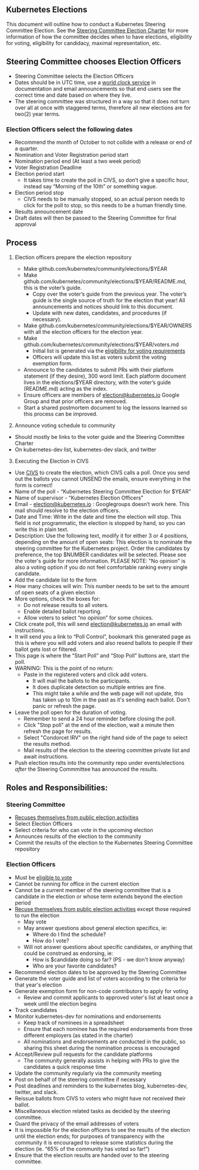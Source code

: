 ## Kubernetes Elections

This document will outline how to conduct a Kubernetes Steering Committee
Election. See the [Steering Committee Election Charter](https://git.k8s.io/steering/elections.md)
for more information of how the committee decides when to have elections,
eligibility for voting, eligibility for candidacy, maximal representation, etc.

## Steering Committee chooses Election Officers

- Steering Committee selects the Election Officers
- Dates should be in UTC time, use a [world clock service](https://www.timeanddate.com/worldclock/fixedtime.html?msg=Election+Test&iso=20181101T00&p1=%3A&ah=10) in documentation and email announcements so that end users see the correct time and date based on where they live.
- The steering committee was structured in a way so that it does not turn over all at once with staggered terms, therefore all new elections are for two(2) year terms.


### Election Officers select the following dates

- Recommend the month of October to not collide with a release or end of a quarter.
- Nomination and Voter Registration period start
- Nomination period end (At least a two week period)
- Voter Registration Deadline
- Election period start
  - It takes time to create the poll in CIVS, so don’t give a specific hour, instead say “Morning of the 10th” or something vague.
- Election period stop
  - CIVS needs to be manually stopped, so an actual person needs to click for the poll to stop, so this needs to be a human friendly time.
- Results announcement date
- Draft dates will then be passed to the Steering Committee for final approval

## Process

1. Election officers prepare the election repository
   - Make github.com/kubernetes/community/elections/$YEAR
   - Make github.com/kubernetes/community/elections/$YEAR/README.md, this is the voter’s guide.
     - Copy over the voter’s guide from the previous year. The voter’s guide is the single source of truth for the election that year! All announcements and notices should link to this document.
     - Update with new dates, candidates, and procedures (if necessary).
   - Make github.com/kubernetes/community/elections/$YEAR/OWNERS with all the election officers for the election year.
   - Make github.com/kubernetes/community/elections/$YEAR/voters.md
     - Initial list is generated via the [eligibility for voting requirements][eligible to vote]
     - Officers will update this list as voters submit the voting exemption form.
   - Announce to the candidates to submit PRs with their platform statement (if they desire), 300 word limit. Each platform document lives in the elections/$YEAR directory, with the voter’s guide (README.md) acting as the index.
   - Ensure officers are members of election@kubernetes.io Google Group and that prior officers are removed. 
   - Start a shared postmortem document to log the lessons learned so this process can be improved. 

2. Announce voting schedule to community

- Should mostly be links to the voter guide and the Steering Committee Charter
- On kubernetes-dev list, kubernetes-dev slack, and twitter

3. Executing the Election in CIVS

- Use [CIVS](http://civs.cs.cornell.edu/civs_create.html) to create the election, which CIVS calls a poll. Once you send out the ballots you cannot UNSEND the emails, ensure everything in the form is correct!
- Name of the poll - “Kubernetes Steering Committee Election for $YEAR”
- Name of supervisor - “Kubernetes Election Officers”
- Email - election@kubernetes.io : Googlegroups doesn’t work here. This mail should resolve to the election officers.
- Date and Time: Write in the date and time the election will stop. This field is not programmatic, the election is stopped by hand, so you can write this in plain text.
- Description: Use the following text, modify it for either 3 or 4 positions, depending on the amount of open seats: This election is to nominate the steering committee for the Kubernetes project. Order the candidates by preference, the top $NUMBER candidates will be selected. Please see the voter's guide for more information.  PLEASE NOTE: "No opinion" is also a voting option if you do not feel comfortable ranking every single candidate.
- Add the candidate list to the form
- How many choices will win: This number needs to be set to the amount of open seats of a given election
- More options, check the boxes for:
  - Do not release results to all voters.
  - Enable detailed ballot reporting.
  - Allow voters to select “no opinion” for some choices.
- Click create poll, this will send election@kubernetes.io an email with instructions.
- It will send you a link to “Poll Control”, bookmark this generated page as this is where you will add voters and also resend ballots to people if their ballot gets lost or filtered.
- This page is where the “Start Poll” and “Stop Poll” buttons are, start the poll.
- WARNING: This is the point of no return: 
  - Paste in the registered voters and click add voters.
    - It will mail the ballots to the participants.
    - It does duplicate detection so multiple entries are fine.
    - This might take a while and the web page will not update, this has taken up to 10m in the past as it's sending each ballot. Don't panic or refresh the page. 
- Leave the poll open for the duration of voting.
  - Remember to send a 24 hour reminder before closing the poll.
  - Click "Stop poll" at the end of the election, wait a minute then refresh the page for results. 
  - Select "Condorcet IRV" on the right hand side of the page to select the results method.
  - Mail results of the election to the steering committee private list and await instructions. 
- Push election results into the community repo under events/elections _after_ the Steering Commmittee has announced the results. 

## Roles and Responsibilities:

### Steering Committee

- [Recuses themselves from public election activities][election-recusal]
- Select Election Officers
- Select criteria for who can vote in the upcoming election
- Announces results of the election to the community
- Commit the results of the election to the Kubernetes Steering Committee repository

### Election Officers

- Must be [eligible to vote]
- Cannot be running for office in the current election
- Cannot be a current member of the steering committee that is a candidate in the election or whose term extends beyond the election period
- [Recuse themselves from public election activities][election-recusal] except those required to run the election
  - May vote
  - May answer questions about general election specifics, ie:
    - Where do I find the schedule?
    - How do I vote?
  - Will not answer questions about specific candidates, or anything that could be construed as endorsing, ie:
    - How is $candidate doing so far? (PS - we don't know anyway)
    - Who are your favorite candidates?
- Recommend election dates to be approved by the Steering Committee
- Generate the voter guide and list of voters according to the criteria for that year's election
- Generate exemption form for non-code contributors to apply for voting
  - Review and commit applicants to approved voter's list at least once a week until the election begins
- Track candidates
- Monitor kubernetes-dev for nominations and endorsements
  - Keep track of nominees in a spreadsheet
  - Ensure that each nominee has the required endorsements from three different employers (as stated in the charter)
  - All nominations and endorsements are conducted in the public, so sharing this sheet during the nomination process is encouraged
- Accept/Review pull requests for the candidate platforms
  - The community generally assists in helping with PRs to give the candidates a quick response time
- Update the community regularly via the community meeting
- Post on behalf of the steering committee if necessary
- Post deadlines and reminders to the kubernetes blog, kubernetes-dev, twitter, and slack.
- Reissue ballots from CIVS to voters who might have not received their ballot.
- Miscellaneous election related tasks as decided by the steering committee.
- Guard the privacy of the email addresses of voters
- It is impossible for the election officers to see the results of the election until the election ends; for purposes of transparency with the community it is encouraged to release some statistics during the election (ie. “65% of the community has voted so far!”)
- Ensure that the election results are handed over to the steering committee.


[eligible to vote]: https://github.com/kubernetes/steering/blob/master/elections.md#eligibility-for-voting
[election-recusal]: https://github.com/kubernetes/steering/blob/master/elections.md#steering-committee-and-election-officer-recusal
